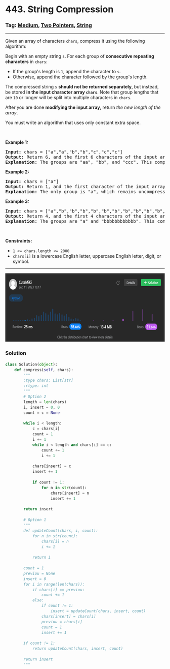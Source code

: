 # 443. String Compression
### Tag: [Medium](https://github.com/TheOnlyMiki/LeetCode-For-Fun/tree/main#medium-level), [Two Pointers](https://github.com/TheOnlyMiki/LeetCode-For-Fun/tree/main#two-pointers), [String](https://github.com/TheOnlyMiki/LeetCode-For-Fun/tree/main#string)
---
<div class="px-5 pt-4"><div class="flex"></div><div class="xFUwe" data-track-load="description_content"><p>Given an array of characters <code>chars</code>, compress it using the following algorithm:</p>

<p>Begin with an empty string <code>s</code>. For each group of <strong>consecutive repeating characters</strong> in <code>chars</code>:</p>

<ul>
	<li>If the group's length is <code>1</code>, append the character to <code>s</code>.</li>
	<li>Otherwise, append the character followed by the group's length.</li>
</ul>

<p>The compressed string <code>s</code> <strong>should not be returned separately</strong>, but instead, be stored <strong>in the input character array <code>chars</code></strong>. Note that group lengths that are <code>10</code> or longer will be split into multiple characters in <code>chars</code>.</p>

<p>After you are done <strong>modifying the input array,</strong> return <em>the new length of the array</em>.</p>

<p>You must write an algorithm that uses only constant extra space.</p>

<p>&nbsp;</p>
<p><strong class="example">Example 1:</strong></p>

<pre><strong>Input:</strong> chars = ["a","a","b","b","c","c","c"]
<strong>Output:</strong> Return 6, and the first 6 characters of the input array should be: ["a","2","b","2","c","3"]
<strong>Explanation:</strong> The groups are "aa", "bb", and "ccc". This compresses to "a2b2c3".
</pre>

<p><strong class="example">Example 2:</strong></p>

<pre><strong>Input:</strong> chars = ["a"]
<strong>Output:</strong> Return 1, and the first character of the input array should be: ["a"]
<strong>Explanation:</strong> The only group is "a", which remains uncompressed since it's a single character.
</pre>

<p><strong class="example">Example 3:</strong></p>

<pre><strong>Input:</strong> chars = ["a","b","b","b","b","b","b","b","b","b","b","b","b"]
<strong>Output:</strong> Return 4, and the first 4 characters of the input array should be: ["a","b","1","2"].
<strong>Explanation:</strong> The groups are "a" and "bbbbbbbbbbbb". This compresses to "ab12".</pre>

<p>&nbsp;</p>
<p><strong>Constraints:</strong></p>

<ul>
	<li><code>1 &lt;= chars.length &lt;= 2000</code></li>
	<li><code>chars[i]</code> is a lowercase English letter, uppercase English letter, digit, or symbol.</li>
</ul>
</div></div>

---
<img src="Submit.png" width="700" height="215" />

### Solution

```python
class Solution(object):
    def compress(self, chars):
        """
        :type chars: List[str]
        :rtype: int
        """
        # Option 2
        length = len(chars)
        i, insert = 0, 0
        count = c = None
        
        while i < length:
            c = chars[i]
            count = 1
            i += 1
            while i < length and chars[i] == c:
                count += 1
                i += 1

            chars[insert] = c
            insert += 1

            if count != 1:
                for n in str(count):
                    chars[insert] = n
                    insert += 1

        return insert

        # Option 1
        """
        def updateCount(chars, i, count):
            for n in str(count):
                chars[i] = n
                i += 1

            return i

        count = 1
        previou = None
        insert = 0
        for i in range(len(chars)):
            if chars[i] == previou:
                count += 1
            else:
                if count != 1:
                    insert = updateCount(chars, insert, count)
                chars[insert] = chars[i]
                previou = chars[i]
                count = 1
                insert += 1

        if count != 1:
            return updateCount(chars, insert, count)

        return insert
        """
```
